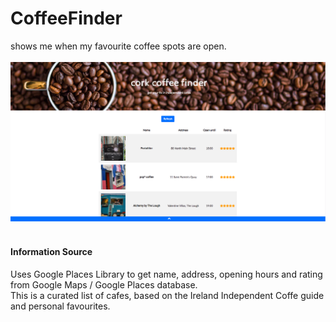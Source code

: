 # CoffeeFinder
shows me when my favourite coffee spots are open.<br><br>
<img src="images/coffee.png" width="800px"><br><br>

#### Information Source

Uses Google Places Library to get name, address, opening hours and rating from Google Maps / Google Places database.
<br>
This is a curated list of cafes, based on the Ireland Independent Coffe guide and personal favourites.
<br>



